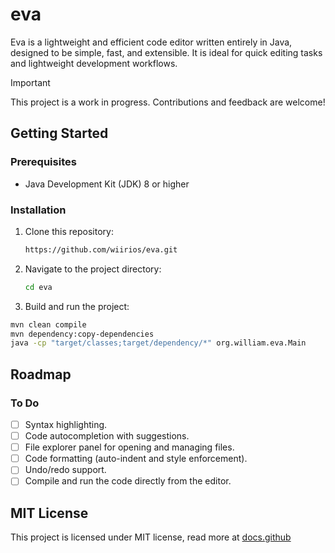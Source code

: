 # eva

Eva is a lightweight and efficient code editor written entirely in Java, designed to be simple, fast, and extensible. It is ideal for quick editing tasks and lightweight development workflows.

> [!IMPORTANT]
> This project is a work in progress. Contributions and feedback are welcome!
> 
## Getting Started

### Prerequisites
- Java Development Kit (JDK) 8 or higher

### Installation
1. Clone this repository:
   ```bash
   https://github.com/wiirios/eva.git
   ```
2. Navigate to the project directory:
   ```bash
   cd eva
   ```
3. Build and run the project:
``` bash
mvn clean compile
mvn dependency:copy-dependencies
java -cp "target/classes;target/dependency/*" org.william.eva.Main
```

## Roadmap

### To Do
- [ ] Syntax highlighting.
- [ ] Code autocompletion with suggestions.
- [ ] File explorer panel for opening and managing files.
- [ ] Code formatting (auto-indent and style enforcement).
- [ ] Undo/redo support.
- [ ] Compile and run the code directly from the editor.

## MIT License
This project is licensed under MIT license, read more at <span><a href="https://docs.github.com/pt/repositories/managing-your-repositorys-settings-and-features/customizing-your-repository/licensing-a-repository">docs.github</span>